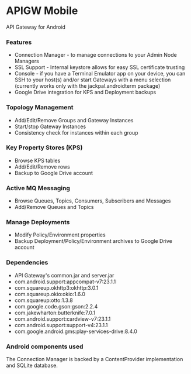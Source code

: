 # APIGW Mobile
API Gateway for Android

### Features ###

* Connection Manager - to manage connections to your Admin Node Managers
* SSL Support - Internal keystore allows for easy SSL certificate trusting
* Console - if you have a Terminal Emulator app on your device, you can SSH to your host(s) and/or start Gateways with a menu selection (currently works only with the jackpal.androidterm package)
* Google Drive integration for KPS and Deployment backups

### Topology Management ###
* Add/Edit/Remove Groups and Gateway Instances
* Start/stop Gateway Instances
* Consistency check for instances within each group

### Key Property Stores (KPS) ###
* Browse KPS tables
* Add/Edit/Remove rows
* Backup to Google Drive account

### Active MQ Messaging ###
* Browse Queues, Topics, Consumers, Subscribers and Messages
* Add/Remove Queues and Topics

### Manage Deployments ###
* Modify Policy/Environment properties
* Backup Deployment/Policy/Environment archives to Google Drive account

### Dependencies ###
* API Gateway's common.jar and server.jar
* com.android.support:appcompat-v7:23.1.1
* com.squareup.okhttp3:okhttp:3.0.1
* com.squareup.okio:okio:1.6.0
* com.squareup:otto:1.3.8
* com.google.code.gson:gson:2.2.4
* com.jakewharton:butterknife:7.0.1
* com.android.support:cardview-v7:23.1.1
* com.android.support:support-v4:23.1.1
* com.google.android.gms:play-services-drive:8.4.0

### Android components used ###
The Connection Manager is backed by a ContentProvider implementation and SQLite database.

